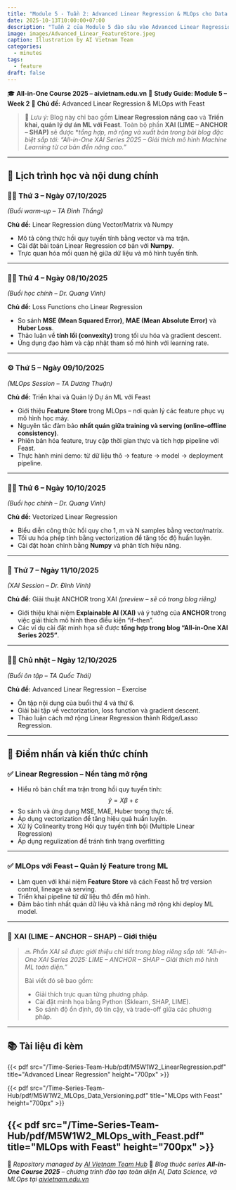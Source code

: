 ```yaml
---
title: "Module 5 - Tuần 2: Advanced Linear Regression & MLOps cho Data Versioning và Feast"
date: 2025-10-13T10:00:00+07:00
description: "Tuần 2 của Module 5 đào sâu vào Advanced Linear Regression — từ vector hóa công thức đến triển khai dự án ML thực chiến với Feast. Blog này tập trung vào Linear Regression và MLOps, trong khi XAI (LIME–ANCHOR–SHAP) sẽ được tổng hợp trong một bài blog đặc biệt sắp tới!"
image: images/Advanced_Linear_FeatureStore.jpeg
caption: Illustration by AI Vietnam Team
categories:
  - minutes
tags:
  - feature
draft: false
---
```


🎓 **All-in-One Course 2025 – aivietnam.edu.vn**
📘 **Study Guide: Module 5 – Week 2**
🧩 **Chủ đề:** Advanced Linear Regression & MLOps with Feast

> 🧠 *Lưu ý:* Blog này chỉ bao gồm **Linear Regression nâng cao** và **Triển khai, quản lý dự án ML với Feast**.
> Toàn bộ phần **XAI (LIME – ANCHOR – SHAP)** sẽ được **tổng hợp, mở rộng và xuất bản trong bài blog đặc biệt sắp tới:
> “All-in-One XAI Series 2025 – Giải thích mô hình Machine Learning từ cơ bản đến nâng cao.”*

---

## 📅 **Lịch trình học và nội dung chính**

### 🧑‍🏫 **Thứ 3 – Ngày 07/10/2025**

_(Buổi warm-up – TA Đình Thắng)_

**Chủ đề:** Linear Regression dùng Vector/Matrix và Numpy
- Mô tả công thức hồi quy tuyến tính bằng vector và ma trận.
- Cài đặt bài toán Linear Regression cơ bản với **Numpy**.
- Trực quan hóa mối quan hệ giữa dữ liệu và mô hình tuyến tính.

---

### 👨‍🏫 **Thứ 4 – Ngày 08/10/2025**

_(Buổi học chính – Dr. Quang Vinh)_

**Chủ đề:** Loss Functions cho Linear Regression
- So sánh **MSE (Mean Squared Error)**, **MAE (Mean Absolute Error)** và **Huber Loss**.
- Thảo luận về **tính lồi (convexity)** trong tối ưu hóa và gradient descent.
- Ứng dụng đạo hàm và cập nhật tham số mô hình với learning rate.

---

### ⚙️ **Thứ 5 – Ngày 09/10/2025**

_(MLOps Session – TA Dương Thuận)_

**Chủ đề:** Triển khai và Quản lý Dự án ML với Feast
- Giới thiệu **Feature Store** trong MLOps – nơi quản lý các feature phục vụ mô hình học máy.
- Nguyên tắc đảm bảo **nhất quán giữa training và serving (online–offline consistency)**.
- Phiên bản hóa feature, truy cập thời gian thực và tích hợp pipeline với Feast.
- Thực hành mini demo: từ dữ liệu thô → feature → model → deployment pipeline.

---

### 👨‍🏫 **Thứ 6 – Ngày 10/10/2025**

_(Buổi học chính – Dr. Quang Vinh)_

**Chủ đề:** Vectorized Linear Regression
- Biểu diễn công thức hồi quy cho 1, m và N samples bằng vector/matrix.
- Tối ưu hóa phép tính bằng vectorization để tăng tốc độ huấn luyện.
- Cài đặt hoàn chỉnh bằng **Numpy** và phân tích hiệu năng.

---

### 🔬 **Thứ 7 – Ngày 11/10/2025**

_(XAI Session – Dr. Đình Vinh)_

**Chủ đề:** Giải thuật ANCHOR trong XAI *(preview – sẽ có trong blog riêng)*
- Giới thiệu khái niệm **Explai­nable AI (XAI)** và ý tưởng của **ANCHOR** trong việc giải thích mô hình theo điều kiện “if–then”.
- Các ví dụ cài đặt minh họa sẽ được **tổng hợp trong blog “All-in-One XAI Series 2025”**.

---

### 👨‍🎓 **Chủ nhật – Ngày 12/10/2025**

_(Buổi ôn tập – TA Quốc Thái)_

**Chủ đề:** Advanced Linear Regression – Exercise
- Ôn tập nội dung của buổi thứ 4 và thứ 6.
- Giải bài tập về vectorization, loss function và gradient descent.
- Thảo luận cách mở rộng Linear Regression thành Ridge/Lasso Regression.

---

## 📌 **Điểm nhấn và kiến thức chính**

### ✅ **Linear Regression – Nền tảng mở rộng**

- Hiểu rõ bản chất ma trận trong hồi quy tuyến tính:
$$
\hat{y} = X\beta + \varepsilon
$$
- So sánh và ứng dụng MSE, MAE, Huber trong thực tế.
- Áp dụng vectorization để tăng hiệu quả huấn luyện.
- Xử lý Colinearity trong Hồi quy tuyến tính bội (Multiple Linear Regression)
- Áp dụng regulization để tránh tình trạng overfitting

---

### ✅ **MLOps với Feast – Quản lý Feature trong ML**

- Làm quen với khái niệm **Feature Store** và cách Feast hỗ trợ version control, lineage và serving.
- Triển khai pipeline từ dữ liệu thô đến mô hình.
- Đảm bảo tính nhất quán dữ liệu và khả năng mở rộng khi deploy ML model.

---

### 🧩 **XAI (LIME – ANCHOR – SHAP) – Giới thiệu**

> 🔜 *Phần XAI sẽ được giới thiệu chi tiết trong blog riêng sắp tới:
> “All-in-One XAI Series 2025: LIME – ANCHOR – SHAP – Giải thích mô hình ML toàn diện.”*
>
> Bài viết đó sẽ bao gồm:
> - Giải thích trực quan từng phương pháp.
> - Cài đặt minh họa bằng Python (Sklearn, SHAP, LIME).
> - So sánh độ ổn định, độ tin cậy, và trade-off giữa các phương pháp.

---

## 📚 **Tài liệu đi kèm**

{{< pdf src="/Time-Series-Team-Hub/pdf/M5W1W2_LinearRegression.pdf" title="Advanced Linear Regression" height="700px" >}}

{{< pdf src="/Time-Series-Team-Hub/pdf/M5W1W2_MLOps_Data_Versioning.pdf" title="MLOps with Feast" height="700px" >}}

{{< pdf src="/Time-Series-Team-Hub/pdf/M5W1W2_MLOps_with_Feast.pdf" title="MLOps with Feast" height="700px" >}}
---

🧠 _Repository managed by [AI Vietnam Team Hub](https://github.com/AI-Vietnam-Institution/All-in-One-Course)_
📍 _Blog thuộc series **All-in-One Course 2025** – chương trình đào tạo toàn diện AI, Data Science, và MLOps tại [aivietnam.edu.vn](https://aivietnam.edu.vn)_
